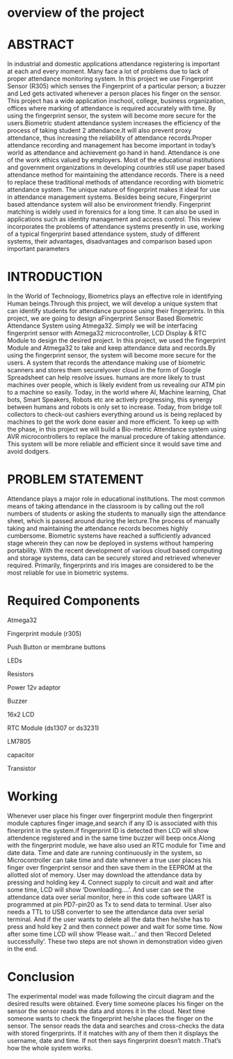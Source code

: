 # overview of the project


# ABSTRACT


In industrial and domestic applications attendance registering is important at each and every moment. Many face a lot of problems due to lack of proper attendance monitoring system. In
this project we use Fingerprint Sensor (R305) which senses the Fingerprint of a particular person; a buzzer and Led gets activated whenever a person places his finger on the sensor. 
This  project has a wide application inschool, college, business organization, offices where marking of attendance is required accurately with time. By using the fingerprint sensor,
the system will become more secure for the users.Biometric student attendance system increases the efficiency of the process of taking student 2 attendance.It will also prevent proxy attendance, thus increasing the
reliability of attendance records.Proper attendance recording and management has become important in today’s world as attendance and achievement go hand in hand. Attendance is
one of the work ethics valued by employers. Most of the educational institutions and government organizations in developing countries still use paper based attendance method for
maintaining the attendance records. There is a need to replace these traditional methods of attendance recording with biometric attendance system. The unique nature of fingerprint
makes it ideal for use in attendance management systems. Besides being secure, Fingerprint based attendance system will also be environment friendly. Fingerprint matching is widely
used in forensics for a long time. It can also be used in applications such as identity management and access control. This review incorporates the problems of attendance systems
presently in use, working of a typical fingerprint based attendance system, study of different systems, their advantages, disadvantages and comparison based upon important parameters

# INTRODUCTION

In the World of Technology, Biometrics plays an effective role in identifying Human beings.Through this project, we will develop a unique system that can identify students for
attendance purpose using their fingerprints. In this project, we are going to design aFingerprint Sensor Based Biometric Attendance System using Atmega32.
Simply we will be interfacing fingerprint sensor with Atmega32 microcontroller, LCD Display & RTC Module to design the desired project. In this project, we used the fingerprint Module and Atmega32 to take and keep
attendance data and records.By using the fingerprint sensor, the system will become more secure for the users. A system that records the attendance making use of biometric scanners and stores them securelyover cloud in the form of Google Spreadsheet can help resolve issues. 
humans are more likely to trust machines over people, which is likely evident from us revealing our ATM pin to a machine so easily. Today, in the world where AI, Machine learning, Chat bots, Smart Speakers, Robots etc are actively progressing, this synergy between humans and robots is only set to increase. 
Today, from bridge toll collectors to check-out cashiers everything around us is being replaced by machines to get the work done easier and more efficient. To keep up with the phase, in this project we will build a Bio-metric Attendance system using AVR microcontrollers to replace the manual procedure of taking attendance.
This system will be more reliable and efficient since it would save time and avoid dodgers.

# PROBLEM STATEMENT

Attendance plays a major role in educational institutions. The most common means of taking attendance in the classroom is by calling out the roll numbers of students or asking the
students to manually sign the attendance sheet, which is passed around during the lecture.The process of manually taking and maintaining the attendance records becomes highly
cumbersome. Biometric systems have reached a sufficiently advanced stage wherein they can now be deployed in systems without hampering portability. With the recent development of
various cloud based computing and storage systems, data can be securely stored and retrieved whenever required. Primarily, fingerprints and iris images are considered to be the most
reliable for use in biometric systems.

# Required Components

Atmega32

Fingerprint module (r305) 

Push Button or membrane buttons 

LEDs

Resistors

Power 12v adaptor

Buzzer 

16x2 LCD

RTC Module (ds1307 or ds3231)

LM7805 

capacitor

Transistor 



# Working

Whenever user place his finger over fingerprint module then fingerprint module captures finger image,and search if any ID is associated with this finerprint 
in the system.if fingerprint ID is detected then LCD will show attendence registered and in the same time buzzer will beep once.Along with the fingerprint module, 
we have also used an RTC module for Time and date data. Time and date are running continuously in the system, so Microcontroller can take time and date whenever a 
true user places his finger over fingerprint sensor and then save them in the EEPROM at the allotted slot of memory.
User may download the attendance data by pressing and holding key 4. Connect supply to circuit and wait and after some time, LCD will show ‘Downloading....’. 
And user can see the attendance data over serial monitor, here in this code software UART is programmed at pin PD7-pin20 as Tx to send data to terminal. 
User also needs a TTL to USB converter to see the attendance data over serial terminal.
And if the user wants to delete all the data then he/she has to press and hold key 2 and then connect power and wait for some time. 
Now after some time LCD will show ‘Please wait…’ and then ‘Record Deleted successfully’. These two steps are not shown in demonstration video given in the end.



# Conclusion

The experimental model was made following the circuit diagram and the desired results were obtained. Every time someone places his finger on the sensor the sensor reads the data and
stores it in the cloud. Next time someone wants to check the fingerprint he/she places the finger on the sensor. The sensor reads the data and searches and cross-checks the data with
stored fingerprints. If it matches with any of them then it displays the username, date and time. If not then says fingerprint doesn’t match .That’s how the whole system works. 
